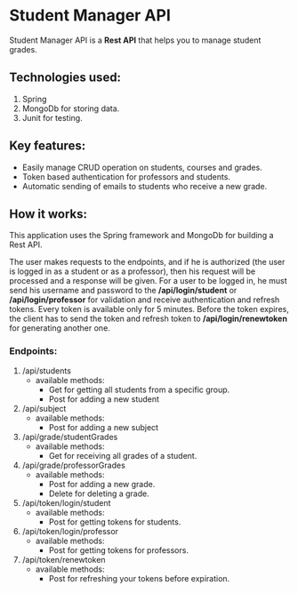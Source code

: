 # Student Manager API

Student Manager API is a **Rest API** that helps you to manage
student grades.

## Technologies used:
1. Spring
2. MongoDb for storing data.
3. Junit for testing.

## Key features:
* Easily manage CRUD operation on students, courses and grades. 
* Token based authentication for professors and students.
* Automatic sending of emails to students who receive a new grade.

## How it works:
This application uses the Spring framework and MongoDb for building a Rest API.

The user makes requests to the endpoints, and if he is authorized (the user is logged in as a student or as a professor), then his request will be processed and a response will be given. For a user to be logged in, he must send his username and password to the **/api/login/student** or **/api/login/professor** for validation and receive authentication and refresh tokens. Every token is available only for 5 minutes. Before the token expires, the client has to send the token and refresh token to  **/api/login/renewtoken** for generating another one.
### Endpoints:
1. /api/students
    * available methods:
      * Get for getting all students from a specific group.
      * Post for adding a new student
2. /api/subject    
    * available methods:
      * Post for adding a new subject
3. /api/grade/studentGrades
    * available methods:
        * Get for receiving all grades of a student.
4. /api/grade/professorGrades
   * available methods:
       * Post for adding a new grade.
       * Delete for deleting a grade.
5. /api/token/login/student
    * available methods:
      * Post for getting tokens for students.
6. /api/token/login/professor
    * available methods:
        * Post for getting tokens for professors.
7. /api/token/renewtoken
    * available methods:
        * Post for refreshing your tokens before expiration.
  
    


